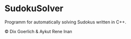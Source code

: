 SudokuSolver
============

Programm for automatically solving Sudokus written in C++.

© Dix Goerlich & Aykut Rene Inan

